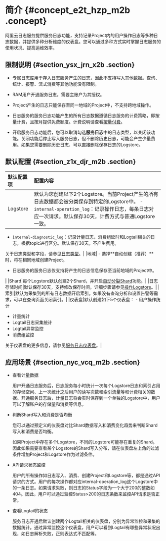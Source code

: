 # 简介 {#concept_e2t_hzp_m2b .concept}

阿里云日志服务提供服务日志功能，支持记录Project内的用户操作日志等多种日志数据，并提供多种分析维度的仪表盘。您可以通过多种方式实时掌握日志服务的使用状况、提高运维效率。

## 限制说明 {#section_ysx_jrn_x2b .section}

-   专属日志库用于存入日志服务产生的日志，因此不支持写入其他数据。查询、统计、报警、流式消费等其他功能没有限制。

-   RAM用户开通服务日志，需要主账户为其授权。

-   Project产生的日志只能保存至同一地域的Project中，不支持跨地域操作。

-   日志服务的服务日志功能产生的所有日志数据遵循日志服务的计费策略，即按量计费，且按月提供免费额度。计费说明请查看[按量付费](../../../../intl.zh-CN/产品定价/按量付费.md)。

-   开启服务日志功能后，您可以取消勾选**服务日志**中的日志类型，以关闭该功能。关闭功能后停止写入服务日志，但不删除历史日志，可能会产生少量费用。如果您需要删除历史日志，可以直接删除保存日志的Logstore。


## 默认配置 {#section_z1x_djr_m2b .section}

|默认配置项|配置内容|
|:----|:---|
|Logstore|默认为您创建以下2个Logstore。当前Project产生的所有日志数据都会被分类保存到特定的Logstore中。 -   `internal-operation_log`：记录操作日志，每条日志对应一次请求。默认保存30天，计费方式与普通Logstore一致。
-   `internal-diagnostic_log`：记录计量日志，消费组延时和Logtail相关的日志，根据topic进行区分。默认保存30天。不产生费用。

 关于日志类型和字段，请参见[日志类型](../../../../intl.zh-CN/服务监控/服务日志/日志类型.md#)。|
|地域| -   选择**自动创建（推荐）**时，将在相同地域创建Project。
-   日志服务的服务日志仅支持将产生的日志信息保存至当前地域的Project中。

 |
|Shard|每个Logstore默认创建2个Shard，并开启[自动分裂Shard](intl.zh-CN/准备工作/操作Shard.md)功能。|
|日志存储时间|默认保存30天，支持修改保存时间。详细步骤请参见[操作Logstore](../../../../intl.zh-CN/准备工作/操作Logstore.md#)。|
|索引|默认为采集到的所有日志数据开启索引。如果没有查询分析和设置告警等需求，可以在查询页面关闭索引。|
|仪表盘|默认创建如下5个仪表盘： -   用户操作统计
-   计量统计
-   Logtail日志采集统计
-   Logtail异常监控
-   消费组监控

 关于仪表盘的更多信息，请参见[服务日志仪表盘](../../../../intl.zh-CN/服务监控/服务日志/服务日志仪表盘.md#)。|

## 应用场景 {#section_nyc_vcq_m2b .section}

-   查看计量数据

    用户开通日志服务后，日志服务每小时统计一次每个Logstore日志和索引占用的存储空间、上一次统计之后用户的读写次数和索引流量等和计费相关的数据。开通服务日志后，计量日志将会实时保存到一个单独的Logstore中，用户可以了解账户的存储量和消费等信息。

-   判断Shard写入和消费是否均衡

    您可以通过预定义的仪表盘对比Shard数据写入和消费变化趋势来判断Shard写入和消费是否均衡。

    如果Project中存在多个Logstore，不同的Logstore可能存在重复的Shard。因此如果需要查看某个Logstore的Shard写入分布，请在仪表盘左上角的过滤条件增加Project和Logstore作为过滤条件。

-   API请求状态监控

    用户的所有操作如日志写入、消费、创建Project和Logstore等，都是通过API请求的方式。用户的每次操作都对应internal-operation\_log这个Logstore中的一条日志。如果请求失败，则日志的Status字段为一个大于200的整数如404。因此，用户可以通过监控Status\>200的日志条数来监控API请求是否正常。

-   查看Logtail的状态

    服务日志开通后默认创建两个Logtail相关的仪表盘，分别为异常监控和采集的数据统计。通过异常监控这个仪表盘，用户可以看到Logtail有哪些异常状况出现，如日志解析失败，正则表达式不匹配等。


